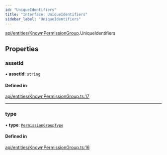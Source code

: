 ```yaml
---
id: "UniqueIdentifiers"
title: "Interface: UniqueIdentifiers"
sidebar_label: "UniqueIdentifiers"
---
```


[api/entities/KnownPermissionGroup](../../../../../modules/API/Entities/KnownPermissionGroup/KnownPermissionGroup.md).UniqueIdentifiers

## Properties

### assetId

• **assetId**: `string`

#### Defined in

[api/entities/KnownPermissionGroup.ts:17](https://github.com/PolymeshAssociation/polymesh-sdk/blob/3cc570ade/src/api/entities/KnownPermissionGroup.ts#L17)

___

### type

• **type**: [`PermissionGroupType`](../../../../../enums/API/Entities/Types/PermissionGroupType/PermissionGroupType.md)

#### Defined in

[api/entities/KnownPermissionGroup.ts:16](https://github.com/PolymeshAssociation/polymesh-sdk/blob/3cc570ade/src/api/entities/KnownPermissionGroup.ts#L16)
